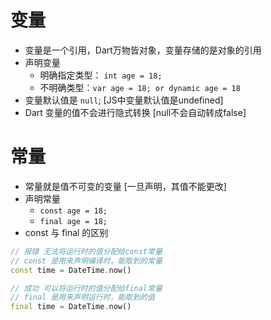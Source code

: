 # 变量
- 变量是一个引用，Dart万物皆对象，变量存储的是对象的引用
- 声明变量
  - 明确指定类型： `int age = 18;`
  - 不明确类型：`var age = 18; or dynamic age = 18`
- 变量默认值是 `null`;   [JS中变量默认值是undefined]
- Dart 变量的值不会进行隐式转换 [null不会自动转成false]

# 常量
- 常量就是值不可变的变量 [一旦声明，其值不能更改]
- 声明常量
  - `const age = 18;`
  - `final age = 18;`
- const 与 final 的区别
```dart
// 报错 无法将运行时的值分配给const常量 
// const 是用来声明编译时，能取到的常量
const time = DateTime.now()  

// 成功 可以将运行时的值分配给final常量
// final 是用来声明运行时，能取到的值
final time = DateTime.now()  
```